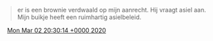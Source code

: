 > er is een brownie verdwaald op mijn aanrecht\. Hij vraagt asiel aan\. Mijn buikje heeft een ruimhartig asielbeleid\.

<img src="../../media/tweet.ico" width="12" /> [Mon Mar 02 20:30:14 +0000 2020](https://twitter.com/DromerDenker/status/1234576772299182083)